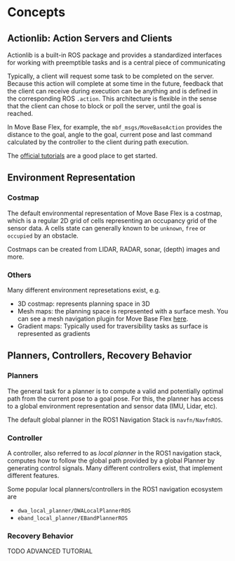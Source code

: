 # Concepts

## Actionlib: Action Servers and Clients

Actionlib is a built-in ROS package and provides a standardized interfaces for working with preemptible tasks and is a central piece of communicating 

Typically, a client will request some task to be completed on the server. Because this action will complete at some time in the future, feedback that the client can receive during execution can be anything and is defined in the corresponding ROS `.action`. This architecture is flexible in the sense that the client can chose to block or poll the server, until the goal is reached.

In Move Base Flex, for example, the `mbf_msgs/MoveBaseAction` provides the distance to the goal, angle to the goal, current pose and last command calculated by the controller to the client during path execution.

The [official tutorials](http://wiki.ros.org/actionlib/Tutorials) are a good place to get started.

## Environment Representation 

### Costmap

The default environmental representation of Move Base Flex is a costmap, which is a regular 2D grid of cells representing an occupancy grid of the sensor data. A cells state can generally known to be `unknown`, `free` or `occupied` by an obstacle.

Costmaps can be created from LIDAR, RADAR, sonar, (depth) images and more. 

### Others

Many different environment represetations exist, e.g.

* 3D costmap: represents planning space in 3D
* Mesh maps: the planning space is represented with a surface mesh. You can see a mesh navigation plugin for Move Base Flex [here](https://github.com/uos/mesh_navigation).
* Gradient maps: Typically used for traversibility tasks as surface is represented as gradients

## Planners, Controllers, Recovery Behavior

### Planners
The general task for a planner is to compute a valid and potentially optimal path from the current pose to a goal pose. For this, the planner has access to a global environment representation and sensor data (IMU, Lidar, etc).

The default global planner in the ROS1 Navigation Stack is `navfn/NavfnROS`.

### Controller

A controller, also referred to as *local planner* in the ROS1 navigation stack, computes how to follow the global path provided by a global Planner by generating control signals. Many different controllers exist, that implement different features.

Some popular local planners/controllers in the ROS1 navigation ecosystem are 

* `dwa_local_planner/DWALocalPlannerROS`
* `eband_local_planner/EBandPlannerROS`

### Recovery Behavior

TODO ADVANCED TUTORIAL